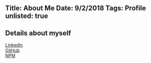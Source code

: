 Title: About Me
Date: 9/2/2018
Tags: Profile
unlisted: true
---
Details about myself
---

[LinkedIn](https://www.linkedin.com/in/ajani-b-00ba15156/)  
[GitHub](https://github.com/Hobgoblin101)  
[NPM](https://www.npmjs.com/~hobgoblin101)